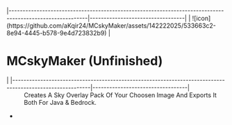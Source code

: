 <div>

</div>
  |----------------------------------------------------------------------------------------------------------|----------------------------------|
  |   ![icon](https://github.com/aKqir24/MCskyMaker/assets/142222025/533663c2-8e94-4445-b578-9e4d723832b9)   | <h1>MCskyMaker (Unfinished)</h1> |
  |----------------------------------------------------------------------------------------------------------|----------------------------------|
<dd>Creates A Sky Overlay Pack Of Your Choosen Image And Exports It Both For Java & Bedrock.</dd>
<ul>
  <li></li>
</ul>
